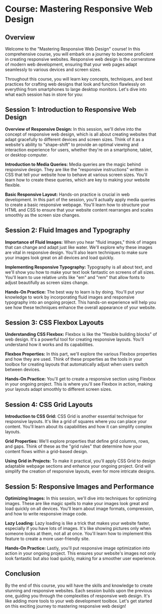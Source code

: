 # Course: Mastering Responsive Web Design

## Overview

Welcome to the "Mastering Responsive Web Design" course! In this comprehensive course, you will embark on a journey to become proficient in creating responsive websites. Responsive web design is the cornerstone of modern web development, ensuring that your web pages adapt seamlessly to various devices and screen sizes.

Throughout this course, you will learn key concepts, techniques, and best practices for crafting web designs that look and function flawlessly on everything from smartphones to large desktop monitors. Let's dive into what each session has in store for you:

## Session 1: Introduction to Responsive Web Design

**Overview of Responsive Design:** In this session, we'll delve into the concept of responsive web design, which is all about creating websites that adapt gracefully to different devices and screen sizes. Think of it as a website's ability to "shape-shift" to provide an optimal viewing and interaction experience for users, whether they're on a smartphone, tablet, or desktop computer.

**Introduction to Media Queries:** Media queries are the magic behind responsive design. They are like the "responsive instructions" written in CSS that tell your website how to behave at various screen sizes. You'll learn how to create these queries, which are key to making your website flexible.

**Basic Responsive Layout:** Hands-on practice is crucial in web development. In this part of the session, you'll actually apply media queries to create a basic responsive webpage. You'll learn how to structure your HTML and CSS to ensure that your website content rearranges and scales smoothly as the screen size changes.

## Session 2: Fluid Images and Typography

**Importance of Fluid Images:** When you hear "fluid images," think of images that can change and adapt just like water. We'll explore why these images are vital in responsive design. You'll also learn techniques to make sure your images look great on all devices and load quickly.

**Implementing Responsive Typography:** Typography is all about text, and we'll show you how to make your text look fantastic on screens of all sizes. You'll learn to use relative units like "em" and "rem" that allow fonts to adjust beautifully as screen sizes change.

**Hands-On Practice:** The best way to learn is by doing. You'll put your knowledge to work by incorporating fluid images and responsive typography into an ongoing project. This hands-on experience will help you see how these techniques enhance the overall appearance of your website.

## Session 3: CSS Flexbox Layouts

**Understanding CSS Flexbox:** Flexbox is like the "flexible building blocks" of web design. It's a powerful tool for creating responsive layouts. You'll understand how it works and its capabilities.

**Flexbox Properties:** In this part, we'll explore the various Flexbox properties and how they are used. Think of these properties as the tools in your toolbox for creating layouts that automatically adjust when users switch between devices.

**Hands-On Practice:** You'll get to create a responsive section using Flexbox in your ongoing project. This is where you'll see Flexbox in action, making your layouts adapt smoothly to different screen sizes.

## Session 4: CSS Grid Layouts

**Introduction to CSS Grid:** CSS Grid is another essential technique for responsive layouts. It's like a grid of squares where you can place your content. You'll learn about its capabilities and how it can simplify complex layouts.

**Grid Properties:** We'll explore properties that define grid columns, rows, and gaps. Think of these as the "grid rules" that determine how your content flows within a grid-based design.

**Using Grid in Projects:** To make it practical, you'll apply CSS Grid to design adaptable webpage sections and enhance your ongoing project. Grid will simplify the creation of responsive layouts, even for more intricate designs.

## Session 5: Responsive Images and Performance

**Optimizing Images:** In this session, we'll dive into techniques for optimizing images. These are like magic spells to make your images look great and load quickly on all devices. You'll learn about image formats, compression, and how to write responsive image code.

**Lazy Loading:** Lazy loading is like a trick that makes your website faster, especially if you have lots of images. It's like showing pictures only when someone looks at them, not all at once. You'll learn how to implement this feature to create a more user-friendly site.

**Hands-On Practice:** Lastly, you'll put responsive image optimization into action in your ongoing project. This ensures your website's images not only look fantastic but also load quickly, making for a smoother user experience.

## Conclusion

By the end of this course, you will have the skills and knowledge to create stunning and responsive websites. Each session builds upon the previous one, guiding you through the complexities of responsive web design. It's like adding more tools to your web development toolbox. Let's get started on this exciting journey to mastering responsive web design!
